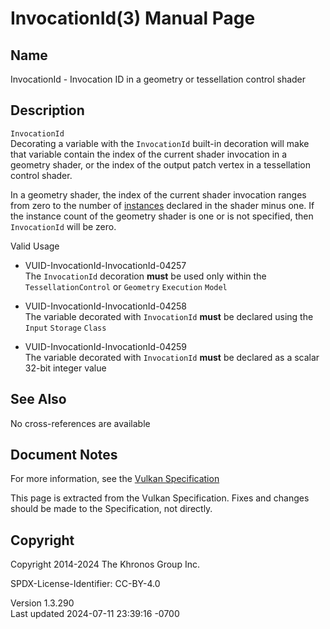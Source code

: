 # InvocationId(3) Manual Page

## Name

InvocationId - Invocation ID in a geometry or tessellation control
shader



## <a href="#_description" class="anchor"></a>Description

`InvocationId`  
Decorating a variable with the `InvocationId` built-in decoration will
make that variable contain the index of the current shader invocation in
a geometry shader, or the index of the output patch vertex in a
tessellation control shader.

In a geometry shader, the index of the current shader invocation ranges
from zero to the number of <a
href="https://registry.khronos.org/vulkan/specs/1.3-extensions/html/vkspec.html#geometry-invocations"
target="_blank" rel="noopener">instances</a> declared in the shader
minus one. If the instance count of the geometry shader is one or is not
specified, then `InvocationId` will be zero.

Valid Usage

- <a href="#VUID-InvocationId-InvocationId-04257"
  id="VUID-InvocationId-InvocationId-04257"></a>
  VUID-InvocationId-InvocationId-04257  
  The `InvocationId` decoration **must** be used only within the
  `TessellationControl` or `Geometry` `Execution` `Model`

- <a href="#VUID-InvocationId-InvocationId-04258"
  id="VUID-InvocationId-InvocationId-04258"></a>
  VUID-InvocationId-InvocationId-04258  
  The variable decorated with `InvocationId` **must** be declared using
  the `Input` `Storage` `Class`

- <a href="#VUID-InvocationId-InvocationId-04259"
  id="VUID-InvocationId-InvocationId-04259"></a>
  VUID-InvocationId-InvocationId-04259  
  The variable decorated with `InvocationId` **must** be declared as a
  scalar 32-bit integer value

## <a href="#_see_also" class="anchor"></a>See Also

No cross-references are available

## <a href="#_document_notes" class="anchor"></a>Document Notes

For more information, see the <a
href="https://registry.khronos.org/vulkan/specs/1.3-extensions/html/vkspec.html#InvocationId"
target="_blank" rel="noopener">Vulkan Specification</a>

This page is extracted from the Vulkan Specification. Fixes and changes
should be made to the Specification, not directly.

## <a href="#_copyright" class="anchor"></a>Copyright

Copyright 2014-2024 The Khronos Group Inc.

SPDX-License-Identifier: CC-BY-4.0

Version 1.3.290  
Last updated 2024-07-11 23:39:16 -0700
